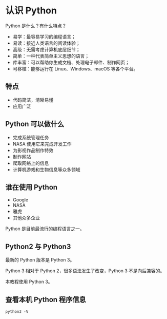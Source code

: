 # 认识 Python

Python 是什么？有什么特点？

- 易学：最容易学习的编程语言；
- 易读：接近人类语言的阅读体验；
- 高级：无需考虑计算机底层细节；
- 简单：一种代表简单主义思想的语言；
- 库丰富：可以帮助你生成文档、处理电子邮件、制作网页；
- 可移植：能够运行在 Linux、Windows、macOS 等各个平台。

## 特点

- 代码简洁，清晰易懂
- 应用广泛

## Python 可以做什么

- 完成系统管理任务
- NASA 使用它来完成开发工作
- 为影视作品制作特效
- 制作网站
- 爬取网络上的信息
- 计算机游戏和生物信息等众多领域

## 谁在使用 Python

- Google
- NASA
- 雅虎
- 其他众多企业

Python 是目前最流行的编程语言之一。

## Python2 与 Python3

最新的 Python 版本是 Python 3。

Python 3 相对于 Python 2，很多语法发生了改变，Python 3 不是向后兼容的。

本教程使用 Python 3。

## 查看本机 Python 程序信息

<div class="run"></div>

```shell
python3 -V
```
